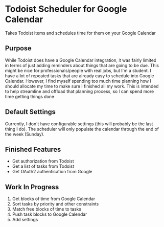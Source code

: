 # Todoist Scheduler for Google Calendar  

Takes Todoist items and schedules time for them on your Google Calendar  


## Purpose  

While Todoist does have a Google Calendar integration, it was fairly limited in terms of just adding reminders about things that are going to be due. This might be nice for professionals/people with real jobs, but I'm a student. I have a lot of repeated tasks that are already easy to schedule into Google Calendar. However, I find myself spending too much time planning how I should allocate my time to make sure I finished all my work. This is intended to help streamline and offload that planning process, so I can spend more time getting things done  

## Default Settings  

Currently, I don't have configurable settings (this will probably be the last thing I do). The scheduler will only populate the calendar through the end of the week (Sunday). 


## Finished Features
* Get authorization from Todoist 
* Get a list of tasks from Todoist
* Get OAuth2 authentication from Google  


## Work In Progress
1. Get blocks of time from Google Calendar  
2. Sort tasks by priority and other constraints  
3. Match free blocks of time to tasks  
4. Push task blocks to Google Calendar  
5. Add settings  
